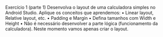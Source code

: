 Exercício 1 (parte 1)
Desenvolva o layout de uma calculadora simples no Android Studio.
Aplique os conceitos que aprendemos:
• Linear layout, Relative layout, etc.
• Padding e Margin
• Defina tamanhos com Width e Height
• Não é necessário desenvolver a parte lógica (funcionamento da calculadora). Neste momento
vamos apenas criar o layout.
